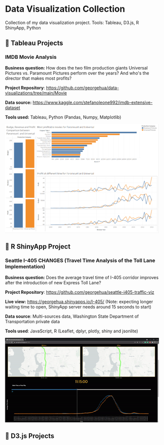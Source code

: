 # Data Visualization Collection

Collection of my data visualization project. Tools: Tableau, D3.js, R ShinyApp, Python



## 📄 Tableau Projects



### IMDB Movie Analysis

**Business question:** How does the two film production giants Universal Pictures vs. Paramount Pictures perform over the years? And who's the director that makes most profits?

**Project Repository**: https://github.com/georgehua/data-visualizations/tree/main/Movie 

**Data source:** https://www.kaggle.com/stefanoleone992/imdb-extensive-dataset

**Tools used:** Tableau, Python (Pandas, Numpy, Matplotlib)

<img src="docs/Movie/producer_dashboard.png">





## 📄 R ShinyApp Project

### Seattle I-405 CHANGES (Travel Time Analysis of the Toll Lane Implementation)



**Business question:** Does the average travel time of  I-405 corridor improves after the introduction of new Express Toll Lane?

**Project Repository**: https://github.com/georgehua/seattle-i405-traffic-viz 

**Live view:** https://georgehua.shinyapps.io/I-405/ (Note: expecting longer waiting time to open, ShinyApp server needs around 15 seconds to start)

**Data source**: Multi-sources data, Washington State Department of Transportation private data

**Tools used**: JavaScript, R (Leaflet, dplyr, plotly, shiny and jsonlite)



<img src="docs/I405-Traffic/snippet.gif">





## 📄 D3.js Projects